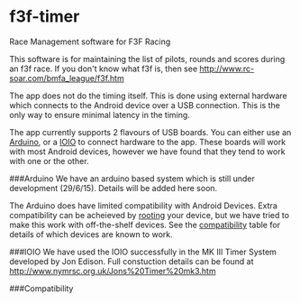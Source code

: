 # f3f-timer

Race Management software for F3F Racing

This software is for maintaining the list of pilots, rounds and scores during an f3f race.
If you don't know what f3f is, then see http://www.rc-soar.com/bmfa_league/f3f.htm

The app does not do the timing itself. This is done using external hardware which connects to the Android device over a USB connection. This is the only way to ensure minimal latency in the timing.

The app currently supports 2 flavours of USB boards. You can either use an <a href="https://www.arduino.cc">Arduino</a>, or a <a href="https://www.sparkfun.com/products/10748">IOIO<a> to connect hardware to the app. These boards will work with most Android devices, however we have found that they tend to work with one or the other.

###Arduino
We have an arduino based system which is still under development (29/6/15). Details will be added here soon.

The Arduino does have limited compatibility with Android Devices. Extra compatibility can be acheieved by <a href="https://en.wikipedia.org/wiki/Rooting_(Android_OS)">rooting</a> your device, but we have tried to make this work with off-the-shelf devices. See the <a href="[compatibility](./f3f-timer#compatibility)">compatibility</a> table for details of which devices are known to work.

###IOIO
We have used the IOIO successfully in the MK III Timer System developed by Jon Edison. Full constuction details can be found at http://www.nymrsc.org.uk/Jons%20Timer%20mk3.htm

###Compatibility

